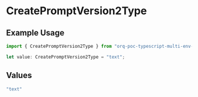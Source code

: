 # CreatePromptVersion2Type

## Example Usage

```typescript
import { CreatePromptVersion2Type } from "orq-poc-typescript-multi-env-version/models/operations";

let value: CreatePromptVersion2Type = "text";
```

## Values

```typescript
"text"
```